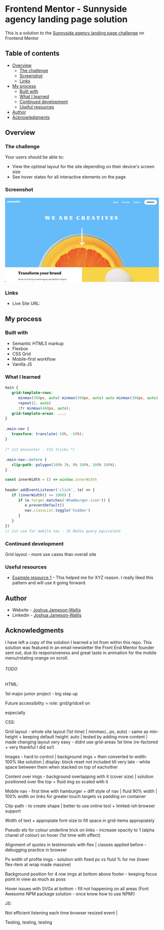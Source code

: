 # Frontend Mentor - Sunnyside agency landing page solution

This is a solution to the [Sunnyside agency landing page challenge](https://www.frontendmentor.io/challenges/sunnyside-agency-landing-page-7yVs3B6ef) on Frontend Mentor

## Table of contents

-  [Overview](#overview)
   -  [The challenge](#the-challenge)
   -  [Screenshot](#screenshot)
   -  [Links](#links)
-  [My process](#my-process)
   -  [Built with](#built-with)
   -  [What I learned](#what-i-learned)
   -  [Continued development](#continued-development)
   -  [Useful resources](#useful-resources)
-  [Author](#author)
-  [Acknowledgments](#acknowledgments)

## Overview

### The challenge

Your users should be able to:

-  View the optimal layout for the site depending on their device's screen size
-  See hover states for all interactive elements on the page

### Screenshot

![](./Screenshot.png)

### Links

-  Live Site URL:

## My process

### Built with

-  Semantic HTML5 markup
-  Flexbox
-  CSS Grid
-  Mobile-first workflow
-  Vanilla JS

### What I learned

```css
main {
   grid-template-rows:
      minmax(300px, auto) minmax(300px, auto) auto minmax(300px, auto)
      repeat(2, auto)
      1fr minmax(460px, auto);
   grid-template-areas: ...;
}

.main-nav {
   transform: translate(-50%, -50%);
}

/* 1st encounter - CSS tricks */

.main-nav::before {
   clip-path: polygon(100% 1%, 0% 100%, 100% 100%);
}
```

```js
const innerWidth = () => window.innerWidth

header.addEventListener('click', (e) => {
   if (innerWidth() <= 1000) {
      if (e.target.matches('#hamburger-icon')) {
         e.preventDefault()
         nav.classList.toggle('hidden')
      }
   }
})
// 1st use for mobile nav - JS Media query equivalent
```

### Continued development

Grid layout - more use cases than overall site

### Useful resources

-  [Example resource 1](https://www.example.com) - This helped me for XYZ reason. I really liked this pattern and will use it going forward.

## Author

-  Website - [Joshua Jameson-Wallis](https://joshuajamesonwallis.com)
-  Linkedin - [Joshua Jameson-Wallis]()

## Acknowledgments

I have left a copy of the solution I learned a lot from within this repo. This solution was featured in an email newsletter the Front End Mentor founder sent out, due its responsiveness and great taste in animation for the mobile menu/rotating orange on scroll.

###### TODO

HTML:

1st major junior project - big step up

Future accessibility = role: grid/gridcell on <div> especially

CSS:

Grid layout - whole site layout (1st time) | minmax(...px, auto) - same as min-height + keeping default height: auto | tested by adding more content | made changing layout very easy - didnt use grid-areas 1st time (re-factored + very thankful I did so!)

Images - hard to control | background imgs + then converted to width: 100% like solution | display: block reset not included till very late - white space between them when stacked on top of eachother

Content over imgs - background overlapping with it (cover size) | solution positioned over the top + fluid img so scaled with it

Mobile nav - first time with hamburger + diff style of nav | fluid 90% width | 100% width on links for greater touch targets vs padding on container

Clip-path - to create shape | better to use online tool + limited-ish browser support

Width of text + appropiate font-size to fill space in grid-items appropiately

Pseudo els for colour underline trick on links - increase opacity to 1 (alpha chanel of colour) on hover (1st time with effect)

Alignment of quotes in testimonials with flex | classes applied before - debugging practice in browser

Px width of profile imgs - solution with fixed px vs fluid % for me (lower flex-item at wrap made massive)

Background position for 4 row imgs at bottom above footer - keeping focus point in view as much as poss

Hover issues with SVGs at bottom - fill not happening on all areas (Font Awesome NPM package solution - once know how to use NPM!)

JS:

Not efficient listening each time browser resized event |

Testing, testing, testing
